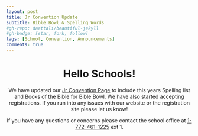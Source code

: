 ```yaml
---
layout: post
title: Jr Convention Update
subtitle: Bible Bowl & Spelling Words
#gh-repo: daattali/beautiful-jekyll
#gh-badge: [star, fork, follow]
tags: [School, Convention, Announcements]
comments: true
---
```

<center>

<h1>Hello Schools!</h1>

We have updated our [Jr Convention Page](https://oabcministries.org/convention) to include this years Spelling list and Books of the Bible for Bible Bowl. We have also started accepting registrations. If you run into any issues with our website or the registration site please let us know!<br />

If you have any questions or concerns please contact the school office at <a href="tel:+17724611225">1-772-461-1225</a> ext 1.<br />